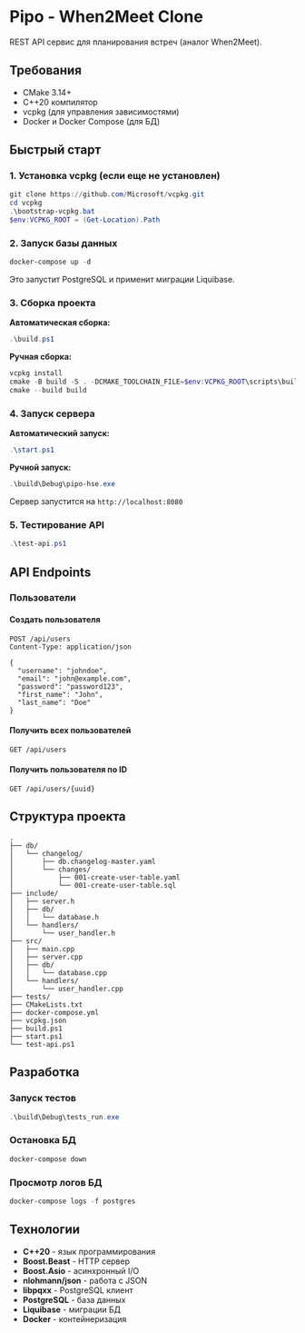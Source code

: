 # Pipo - When2Meet Clone

REST API сервис для планирования встреч (аналог When2Meet).

## Требования

- CMake 3.14+
- C++20 компилятор
- vcpkg (для управления зависимостями)
- Docker и Docker Compose (для БД)

## Быстрый старт

### 1. Установка vcpkg (если еще не установлен)

```powershell
git clone https://github.com/Microsoft/vcpkg.git
cd vcpkg
.\bootstrap-vcpkg.bat
$env:VCPKG_ROOT = (Get-Location).Path
```

### 2. Запуск базы данных

```powershell
docker-compose up -d
```

Это запустит PostgreSQL и применит миграции Liquibase.

### 3. Сборка проекта

**Автоматическая сборка:**
```powershell
.\build.ps1
```

**Ручная сборка:**
```powershell
vcpkg install
cmake -B build -S . -DCMAKE_TOOLCHAIN_FILE=$env:VCPKG_ROOT\scripts\buildsystems\vcpkg.cmake
cmake --build build
```

### 4. Запуск сервера

**Автоматический запуск:**
```powershell
.\start.ps1
```

**Ручной запуск:**
```powershell
.\build\Debug\pipo-hse.exe
```

Сервер запустится на `http://localhost:8080`

### 5. Тестирование API

```powershell
.\test-api.ps1
```

## API Endpoints

### Пользователи

#### Создать пользователя
```http
POST /api/users
Content-Type: application/json

{
  "username": "johndoe",
  "email": "john@example.com",
  "password": "password123",
  "first_name": "John",
  "last_name": "Doe"
}
```

#### Получить всех пользователей
```http
GET /api/users
```

#### Получить пользователя по ID
```http
GET /api/users/{uuid}
```

## Структура проекта

```
.
├── db/
│   └── changelog/
│       ├── db.changelog-master.yaml
│       └── changes/
│           ├── 001-create-user-table.yaml
│           └── 001-create-user-table.sql
├── include/
│   ├── server.h
│   ├── db/
│   │   └── database.h
│   └── handlers/
│       └── user_handler.h
├── src/
│   ├── main.cpp
│   ├── server.cpp
│   ├── db/
│   │   └── database.cpp
│   └── handlers/
│       └── user_handler.cpp
├── tests/
├── CMakeLists.txt
├── docker-compose.yml
├── vcpkg.json
├── build.ps1
├── start.ps1
└── test-api.ps1
```

## Разработка

### Запуск тестов

```powershell
.\build\Debug\tests_run.exe
```

### Остановка БД

```powershell
docker-compose down
```

### Просмотр логов БД

```powershell
docker-compose logs -f postgres
```

## Технологии

- **C++20** - язык программирования
- **Boost.Beast** - HTTP сервер
- **Boost.Asio** - асинхронный I/O
- **nlohmann/json** - работа с JSON
- **libpqxx** - PostgreSQL клиент
- **PostgreSQL** - база данных
- **Liquibase** - миграции БД
- **Docker** - контейнеризация


